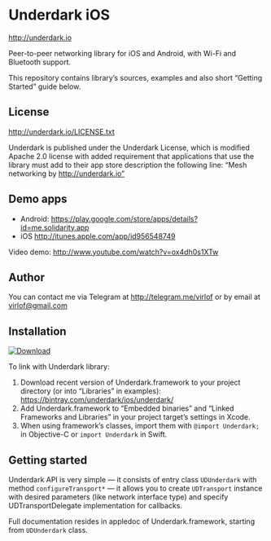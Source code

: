 # Underdark iOS
http://underdark.io

Peer-to-peer networking library for iOS and Android, with Wi-Fi and Bluetooth support.

This repository contains library’s sources, examples and also short “Getting Started” guide below.

## License
http://underdark.io/LICENSE.txt

Underdark is published under the Underdark License, which is modified Apache 2.0 license with added requirement that applications that use the library must add to their app store description the following line: “Mesh networking by http://underdark.io”

## Demo apps
* Android: https://play.google.com/store/apps/details?id=me.solidarity.app
* iOS http://itunes.apple.com/app/id956548749

Video demo: http://www.youtube.com/watch?v=ox4dh0s1XTw

## Author
You can contact me via Telegram at http://telegram.me/virlof or by email at virlof@gmail.com

## Installation
[ ![Download](https://api.bintray.com/packages/underdark/ios/underdark/images/download.svg) ](https://bintray.com/underdark/ios/underdark/_latestVersion)

To link with Underdark library:

1. Download recent version of Underdark.framework to your project directory (or into “Libraries” in examples): https://bintray.com/underdark/ios/underdark/
2. Add Underdark.framework to “Embedded binaries” and “Linked Frameworks and Libraries” in your project target’s settings in Xcode.
3. When using framework’s classes, import them with ```@import Underdark;``` in Objective-C or ```import Underdark``` in Swift.

## Getting started
Underdark API is very simple — it consists of entry class `UDUnderdark` with method `configureTransport*` — it allows you to create `UDTransport` instance with desired parameters (like network interface type) and specify UDTransportDelegate implementation for callbacks.

Full documentation resides in appledoc of Underdark.framework, starting from `UDUnderdark` class.
